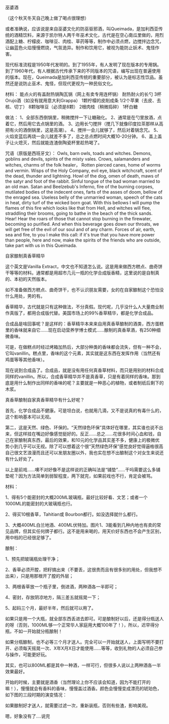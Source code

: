 巫婆酒

（这个秋天冬天自己晚上做了喝点很理想）

或者准确说，应该说是来自巫婆文化的防巫驱邪酒，叫Queimada，是加利西亚传统的酒精饮料，来源于凯尔特人两千年巫术文化，古代是在空心南瓜里做的，用烈酒配上糖、柠檬皮、咖啡豆、肉桂、草药等等，制作中必须点燃，边搅拌边念咒，让幽蓝色火焰慢慢燃烧，气氛诡异。制作和饮用它，被视为能防止妖术、鬼怪作害。

现代标准流程是1950年代发明的。到了1955年，有人发明了现在版本的专用锅。到了1960年代，有人根据古代传承下来的不同版本的咒语，编写出现在普遍使用的版本。现在，Queimada是加利西亚传统的重要部分，被认为是标志性饮品。虽然还是说防止巫术、鬼怪，但现代更视为一种民俗文化。

材料：
能点火的有盖耐热锅陶瓦锅（网上有卖专用连杯锅）
耐热耐火的长勺
3杯Orujo酒（如没有就用意大利Grappa）
1颗柠檬的皮削成条
1/2个苹果（去皮、去核、切丁）
8颗咖啡豆（必须是8颗）
2根肉桂（稍微捣碎）
1杯白糖

做法：
1、全部东西倒锅里，稍微搅拌一下让糖融化。
2、通常是在勺里放酒，点着它，然后用它去点锅里的酒。
3、边用长勺搅拌（搅几下就像印度拉茶那样从高把有火的酒倒锅里，这是高潮）。
4、搅拌一会儿就够了，然后对着锅念咒。
5、火焰变蓝后再烧一会儿就差不多了，总之总点燃时间大概10-20分钟。
6、盖上盖子让火熄灭，然后就能连渣倒陶瓷杯里趁热喝了。

咒语（原版是西班牙文）：
Owls, barn owls, toads and witches.
Demons, goblins and devils,
spirits of the misty vales.
Crows, salamanders and witches,
charms of the folk healer，
Rotten pierced canes,
home of worms and vermin.
Wisps of the Holy Company,
evil eye, black witchcraft,
scent of the dead, thunder and lightning.
Howl of the dog, omen of death,
maws of the satyr and foot of the rabbit.
Sinful tongue of the bad woman
married to an old man.
Satan and Beelzebub's Inferno,
fire of the burning corpses,
mutilated bodies of the indecent ones,
farts of the asses of doom,
bellow of the enraged sea.
Useless belly of the unmarried woman,
speech of the cats in heat,
dirty turf of the wicked born goat.
With this bellows I will pump
the flames of this fire
which looks like that from Hell,
and witches will flee,
straddling their brooms,
going to bathe in the beach
of the thick sands.
Hear! Hear the roars
of those that cannot
stop burning in the firewater,
becoming so purified.
And when this beverage
goes down our throats,
we will get free of the evil
of our soul and of any charm.
Forces of air, earth, sea and fire,
to you I make this call:
if it's true that you have more power
than people,
here and now, make the spirits
of the friends who are outside,
take part with us in this Queimada.

自家酿制真香草精华

这个英文是Vanilla Extract，中文也不知道怎么说。这是用来做西方糕点、曲奇饼干等等的材料。通常都是用超市几元一瓶的化学合成版香精，这里说的是自制真的、本初的天然版本。

如不准备做西方糕点、曲奇饼干，也不认识朋友需要，女的在自家酿制这个恐怕没什么用处，男的有。

香草精华，古代就是只有这种做法，不分真假。现代呢，几乎没什么人大量商业制作真版了，都用合成版代替。美国市场上的99%香草精华，都是化学合成品。

合成品是啥回事呢？是这样的：香草精华本来来自用真香草酿制的酒类，西方蛋糕里的香味就来自它……现在启动营养学博士模式……酿制的真香草酒，有250种细微香味。

可是，在做糕点时经过烤箱加热后，大部分种类的香味都会流失，但有一种不会，它叫vanillin。糕点里，香味的这个元素，其实就是这东西在发挥作用（当然还有鸡蛋等等其他香味）。

现在说到合成品了。合成品，就是没有用任何真香草材料，而只是用别的材料合成同样的vanillin。所以，合成香草精华并不是真香草，只是有着同样的香味。那到底是用什么制作出同样的香味的呢？主要就是一种恶心的植物，或者制纸后剩下的木浆。

真香草酿制自家真香草精华有什么好呢？

首先，化学合成品不健康。可是坦白说，也就用几滴，又不是说真的有毒什么的，这个影响基本可以无视。

第二，这是天然、绿色、环保的。“天然绿色环保”具体好在哪里，其实谁也说不出来，但这样挂在嘴边好像感觉挺好的。反正……总之……花很多时间心血和钱，自己在家酿制真东西，最后的效果，和10元的化学品其实差不多，健康上的极微优势小到几乎可以无视。除了可以想着这个很“天然绿色环保”感觉良好觉得逼格很高自己很文艺浪漫而且还可以发朋友圈以外，我也实在想不出酿制这个对女生来说还有什么好处了。

以上是前戏……噢不对好像不是这样说的正确叫法是“铺垫”……干吗需要这么多铺垫呢？因为方法简单到弱智程度，两下就完，如果前戏也不行，肯定会被骂。

材料：

1、得有5个能密封的大概200ML玻璃瓶，最好比较好看、文艺；或者一个1000ML的能密封的大玻璃瓶也行。

2、得买10根香草，Tahitian或 Bourbon都行。如没选择就什么都行。

3、大概400ML白兰地酒、400ML伏特加。图片1、3能看到几种内地也有卖的常见品牌，但其实任何牌子都行。这不是用来喝的，用天价好东西也不会产生区别，用中档的已经很足够了。

酿制：

1、预先把玻璃瓶处理干净；

2、香草必须开膛，把籽搞出来（不要丢，这很贵而且有很多别的用处，但我想不出来），只是用那根开了膛的外层；

3、两根香草放一个瓶子里，倒进酒，两种酒各一半即可；

4、密封，存放阴凉地方，隔三差五就摇晃一下；

5、起码三个月，最好半年，然后就可以用了。

如果只是用一个大瓶，就全部东西丢进去即可。可是酿制好以后，还是得分瓶送人的呀（否则，1000ML够一个正常华人家庭用大概100年了！），所以，迟早得分瓶，不如一开始就分瓶酿制！

如果分瓶酿制，也不必等三个月才送人。完全可以一开始就送人，上面写明不要打开、必须每天摇晃一次、X年X月X日才能使用……等等，收到礼物的人必须自己参与操作，可能更好玩。

其实，也可以800ML都是其中一种酒，一样可行，但很多人说以上两种酒各一半效果最好。

开始的时候，主要就是酒香（当然理论上你不应该会知道，因为不能打开的嘛！），慢慢就会有香料的香味，慢慢盖过酒香。颜色会慢慢变成漂亮的琥珀色，如下图的三段时期的演变情况：

如果酿制好才送人，就需要过滤一次，重新装瓶，否则有些渣，影响美观。

嗯，好象没有了....说完





